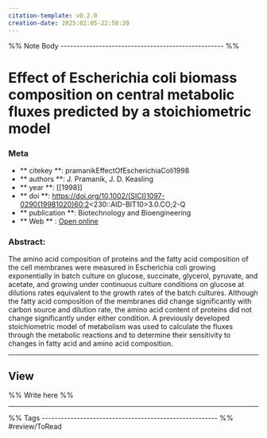 ```yaml
---
citation-template: v0.2.0
creation-date: 2025:02:05-22:58:20
---
```


%% Note Body --------------------------------------------------- %%
# Effect of Escherichia coli biomass composition on central metabolic fluxes predicted by a stoichiometric model

### Meta
- ** citekey **: pramanikEffectOfEscherichiaColi1998
- ** authors **: J. Pramanik, J. D. Keasling
- ** year **: [[1998]]
- ** doi **: https://doi.org/10.1002/(SICI)1097-0290(19981020)60:2<230::AID-BIT10>3.0.CO;2-Q
- ** publication **: Biotechnology and Bioengineering
- ** Web ** : [Open online](https://onlinelibrary.wiley.com/doi/10.1002/(SICI)1097-0290(19981020)60:2<230::AID-BIT10>3.0.CO;2-Q)


### Abstract:

The amino acid composition of proteins and the fatty acid composition of the cell membranes were measured in Escherichia coli growing exponentially in batch culture on glucose, succinate, glycerol, pyruvate, and acetate, and growing under continuous culture conditions on glucose at dilutions rates equivalent to the growth rates of the batch cultures. Although the fatty acid composition of the membranes did change significantly with carbon source and dilution rate, the amino acid content of proteins did not change significantly under either condition. A previously developed stoichiometric model of metabolism was used to calculate the fluxes through the metabolic reactions and to determine their sensitivity to changes in fatty acid and amino acid composition.

___

## View

%% Write here %%





___
%% Tags  ------------------------------------------------------- %%
#review/ToRead